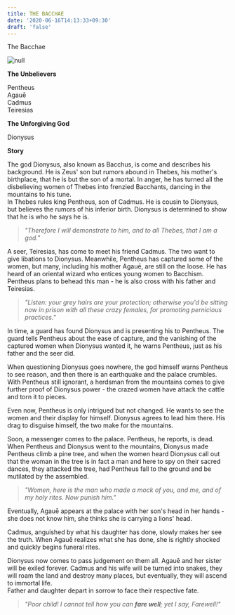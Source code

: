 ```yaml
---
title: THE BACCHAE
date: '2020-06-16T14:13:33+09:30'
draft: 'false'
---
```

The Bacchae

![null](/images/uploads/the-bacchae.jpg)

**The Unbelievers**

Pentheus\
Agauē\
Cadmus\
Teiresias

**The Unforgiving God**

Dionysus

**Story**

The god Dionysus, also known as Bacchus, is come and describes his background. He is Zeus' son but rumors abound in Thebes, his mother's birthplace, that he is but the son of a mortal. In anger, he has turned all the disbelieving women of Thebes into frenzied Bacchants, dancing in the mountains to his tune.\
In Thebes rules king Pentheus, son of Cadmus. He is cousin to Dionysus, but believes the rumors of his inferior birth. Dionysus is determined to show that he is who he says he is.

> _"Therefore I will demonstrate to him, and to all Thebes, that I am a god."_

A seer, Teiresias, has come to meet his friend Cadmus. The two want to give libations to Dionysus. Meanwhile, Pentheus has captured some of the women, but many, including his mother Agauē, are still on the loose. He has heard of an oriental wizard who entices young women to Bacchism. Pentheus plans to behead this man - he is also cross with his father and Teiresias.

> _"Listen: your grey hairs are your protection; otherwise you'd be sitting now in prison with all these crazy females, for promoting pernicious practices."_

In time, a guard has found Dionysus and is presenting his to Pentheus. The guard tells Pentheus about the ease of capture, and the vanishing of the captured women when Dionysus wanted it, he warns Pentheus, just as his father and the seer did.

When questioning Dionysus goes nowhere, the god himself warns Pentheus to see reason, and then there is an earthquake and the palace crumbles. With Pentheus still ignorant, a herdsman from the mountains comes to give further proof of Dionysus power - the crazed women have attack the cattle and torn it to pieces. 

Even now, Pentheus is only intrigued but not changed. He wants to see the women and their display for himself. Dionysus agrees to lead him there. His drag to disguise himself, the two make for the mountains. 

Soon, a messenger comes to the palace. Pentheus, he reports, is dead. When Pentheus and Dionysus went to the mountains, Dionysus made Pentheus climb a pine tree, and when the women heard Dionysus call out that the woman in the tree is in fact a man and here to spy on their sacred dances, they attacked the tree, had Pentheus fall to the ground and be mutilated by the assembled.

> _"Women, here is the man who made a mock of you, and me, and of my holy rites. Now punish him."_

Eventually, Agauē appears at the palace with her son's head in her hands - she does not know him, she thinks she is carrying a lions' head.

Cadmus, anguished by what his daughter has done, slowly makes her see the truth. When Agauē realizes what she has done, she is rightly shocked and quickly begins funeral rites. 

Dionysus now comes to pass judgement on them all. Agauē and her sister will be exiled forever. Cadmus and his wife will be turned into snakes, they will roam the land and destroy many places, but eventually, they will ascend to immortal life. \
Father and daughter depart in sorrow to face their respective fate.

> _"Poor child! I cannot tell how you can **fare well**; yet I say, Farewell!"_
